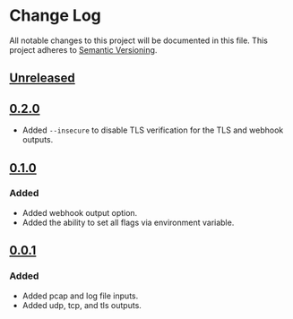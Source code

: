 # Change Log
All notable changes to this project will be documented in this file.
This project adheres to [Semantic Versioning](http://semver.org/).

## [Unreleased]

## [0.2.0]

- Added `--insecure` to disable TLS verification for the TLS and webhook outputs.

## [0.1.0]

### Added

- Added webhook output option.
- Added the ability to set all flags via environment variable.

## [0.0.1]

### Added

- Added pcap and log file inputs.
- Added udp, tcp, and tls outputs.

[Unreleased]: https://github.com/andrewkroh/stream/compare/v0.2.0...HEAD
[0.2.0]: https://github.com/andrewkroh/stream/releases/tag/v0.2.0
[0.1.0]: https://github.com/andrewkroh/stream/releases/tag/v0.1.0
[0.0.1]: https://github.com/andrewkroh/stream/releases/tag/v0.0.1
